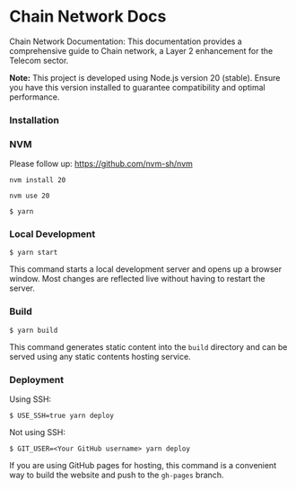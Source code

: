 # Chain Network Docs
Chain Network Documentation: This documentation provides a comprehensive guide to Chain network, a Layer 2 enhancement for the Telecom sector.

**Note:** This project is developed using Node.js version 20 (stable). Ensure you have this version installed to guarantee compatibility and optimal performance.

### Installation

### NVM 

Please follow up: https://github.com/nvm-sh/nvm

```
nvm install 20
```
```
nvm use 20
```


```
$ yarn
```

### Local Development

```
$ yarn start
```

This command starts a local development server and opens up a browser window. Most changes are reflected live without having to restart the server.

### Build

```
$ yarn build
```

This command generates static content into the `build` directory and can be served using any static contents hosting service.

### Deployment

Using SSH:

```
$ USE_SSH=true yarn deploy
```

Not using SSH:

```
$ GIT_USER=<Your GitHub username> yarn deploy
```

If you are using GitHub pages for hosting, this command is a convenient way to build the website and push to the `gh-pages` branch.

